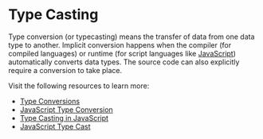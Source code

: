 # Type Casting

Type conversion (or typecasting) means the transfer of data from one data type to another. Implicit conversion happens when the compiler (for compiled languages) or runtime (for script languages like [JavaScript](https://developer.mozilla.org/en-US/docs/Glossary/JavaScript)) automatically converts data types. The source code can also explicitly require a conversion to take place.

Visit the following resources to learn more:

- [Type Conversions](https://javascript.info/type-conversions)
- [JavaScript Type Conversion](https://www.w3schools.com/js/js_type_conversion.asp)
- [Type Casting in JavaScript](https://www.tutorialspoint.com/type-casting-in-javascript)
- [JavaScript Type Cast](https://www.geeksforgeeks.org/javascript-type-conversion)

